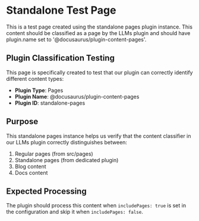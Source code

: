 # Standalone Test Page

This is a test page created using the standalone pages plugin instance. This content should be classified as a page by the LLMs plugin and should have plugin.name set to '@docusaurus/plugin-content-pages'.

## Plugin Classification Testing

This page is specifically created to test that our plugin can correctly identify different content types:

- **Plugin Type**: Pages
- **Plugin Name**: @docusaurus/plugin-content-pages  
- **Plugin ID**: standalone-pages

## Purpose

This standalone pages instance helps us verify that the content classifier in our LLMs plugin correctly distinguishes between:

1. Regular pages (from src/pages)
2. Standalone pages (from dedicated plugin)
3. Blog content
4. Docs content

## Expected Processing

The plugin should process this content when `includePages: true` is set in the configuration and skip it when `includePages: false`.